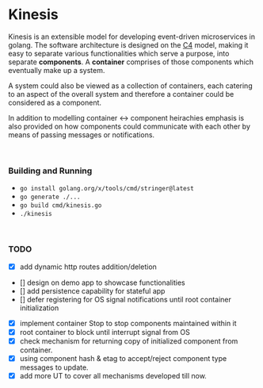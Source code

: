 # Kinesis

Kinesis is an extensible model for developing event-driven microservices in golang. The software architecture is designed 
on the [C4](https://c4model.com) model, making it easy to separate various functionalities which serve a purpose, into 
separate <b>components</b>. A <b>container</b> comprises of those components which eventually make up a system.

A system could also be viewed as a collection of containers, each catering to an aspect of the overall system and therefore
a container could be considered as a component.

In addition to modelling container <-> component heirachies emphasis is also provided on how components could communicate with each other by means of passing messages or notifications.

<br/>

### Building and Running
- ```go install golang.org/x/tools/cmd/stringer@latest```
- ```go generate ./...```
- ```go build cmd/kinesis.go```
- ```./kinesis```

<br/>

### TODO
- [X] add dynamic http routes addition/deletion
- [] design on demo app to showcase functionalities
- [] add persistence capability for stateful app
- [] defer registering for OS signal notifications until root container initialization
- [X] implement container Stop to stop components maintained within it
- [X] root container to block until interrupt signal from OS
- [X] check mechanism for returning copy of initialized component from container.
- [X] using component hash & etag to accept/reject component type messages to update.
- [X] add more UT to cover all mechanisms developed till now.